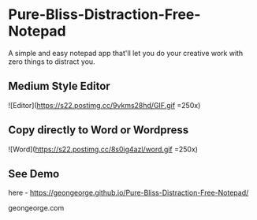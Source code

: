 # Pure-Bliss-Distraction-Free-Notepad
A simple and easy notepad app that'll let you do your creative work with 
zero things to distract you.

## Medium Style Editor
![Editor](https://s22.postimg.cc/9vkms28hd/GIF.gif =250x)

## Copy directly to Word or Wordpress
![Word](https://s22.postimg.cc/8s0ig4azl/word.gif =250x)

## See Demo
here - https://geongeorge.github.io/Pure-Bliss-Distraction-Free-Notepad/

geongeorge.com